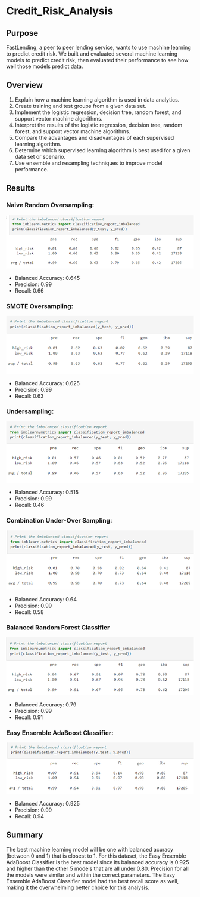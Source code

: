 # Credit_Risk_Analysis

## Purpose
FastLending, a peer to peer lending service, wants to use machine learning to predict credit risk.  We built and evaluated several machine learning models to predict credit risk, then evaluated their performance to see how well those models predict data.

## Overview
1. Explain how a machine learning algorithm is used in data analytics.
2. Create training and test groups from a given data set.
3. Implement the logistic regression, decision tree, random forest, and support vector machine algorithms.
4. Interpret the results of the logistic regression, decision tree, random forest, and support vector machine algorithms.
5. Compare the advantages and disadvantages of each supervised learning algorithm.
6. Determine which supervised learning algorithm is best used for a given data set or scenario.
7. Use ensemble and resampling techniques to improve model performance.

## Results
### Naive Random Oversampling:
![naive](https://github.com/charlagarcia/Credit_Risk_Analysis/blob/main/Resources/Naive%20Random%20Oversampling.png)

- Balanced Accuracy: 0.645
- Precision: 0.99
- Recall: 0.66

### SMOTE Oversampling:
![smote](https://github.com/charlagarcia/Credit_Risk_Analysis/blob/main/Resources/SMOTE%20Oversampling.png)

- Balanced Accuracy: 0.625
- Precision: 0.99
- Recall: 0.63

### Undersampling:
![under](https://github.com/charlagarcia/Credit_Risk_Analysis/blob/main/Resources/Undersampling.png)

- Balanced Accuracy: 0.515
- Precision: 0.99
- Recall: 0.46

### Combination Under-Over Sampling:
![combo](https://github.com/charlagarcia/Credit_Risk_Analysis/blob/main/Resources/Combination%20Under-Over%20Sampling.png)

- Balanced Accuracy: 0.64
- Precision: 0.99
- Recall: 0.58

### Balanced Random Forest Classifier
![forest](https://github.com/charlagarcia/Credit_Risk_Analysis/blob/main/Resources/Balanced%20Random%20Forest%20Classifier.png)

- Balanced Accuracy: 0.79
- Precision: 0.99
- Recall: 0.91

### Easy Ensemble AdaBoost Classifier:
![adaboost](https://github.com/charlagarcia/Credit_Risk_Analysis/blob/main/Resources/Easy%20Ensemble%20AdaBoost%20Classifier.png)

- Balanced Accuracy: 0.925
- Precision: 0.99
- Recall: 0.94

## Summary
The best machine learning model will be one with balanced acuracy (between 0 and 1) that is closest to 1. For this dataset, the Easy Ensemble AdaBoost Classifier is the best model since its balanced accuracy is 0.925 and higher than the other 5 models that are all under 0.80.  Precision for all the models were similar and within the correct parameters. The Easy Ensemble AdaBoost Classifier model had the best recall score as well, making it the overwhelming better choice for this analysis.
